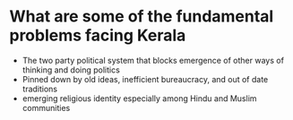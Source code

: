 
# What are some of the fundamental problems facing Kerala 

- The two party political system that blocks emergence of other ways of thinking and doing politics
- Pinned down by old ideas, inefficient bureaucracy, and out of date traditions
- emerging religious identity especially among Hindu and Muslim communities